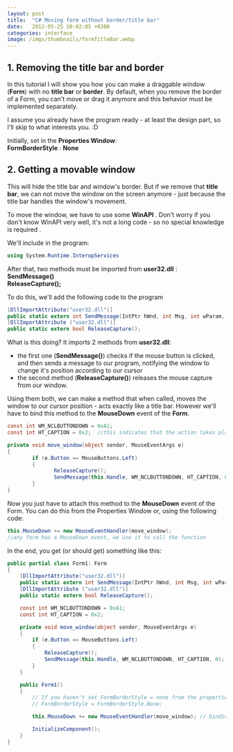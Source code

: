 ```yaml
---
layout: post
title:  "C# Moving form without border/title bar"
date:   2012-05-25 20:02:05 +0300
categories: interface
image: /imgs/thumbnails/formTitleBar.webp
---
```


## 1\. Removing the title bar and border

In this tutorial I will show you how you can make a draggable window (**Form**) with no **title bar** or **border**. By default, when you remove the border of a Form, you can't move or drag it anymore and this behavior must be implemented separately.

I assume you already have the program ready - at least the design part, so I'll skip to what interests you. :D

Initially, set in the **Properties Window**:  
**FormBorderStyle** : **None**

## 2\. Getting a movable window

This will hide the title bar and window's border. But if we remove that **title bar**, we can not move the window on the screen anymore - just because the title bar handles the window's movement.

To move the window, we have to use some **WinAPI** . Don't worry if you don't know WinAPI very well, it's not a long code - so no special knowledge is required .

We'll include in the program:

```csharp
using System.Runtime.InteropServices
```

After that, two methods must be imported from **user32.dll** :  
**SendMessage()**  
**ReleaseCapture();**

To do this, we'll add the following code to the program

```csharp
[DllImportAttribute("user32.dll")]
public static extern int SendMessage(IntPtr hWnd, int Msg, int wParam, int LPAR);
[DllImportAttribute ("user32.dll")]
public static extern bool ReleaseCapture();
```

What is this doing? It imports 2 methods from **user32.dll**:  
- the first one (**SendMessage()**) checks if the mouse button is clicked, and then sends a message to our program, notifying the window to change it's position according to our cursor  
- the second method (**ReleaseCapture()**) releases the mouse capture from our window.

Using them both, we can make a method that when called, moves the window to our cursor position - acts exactly like a title bar. However we'll have to bind this method to the **MouseDown** event of the **Form**.

```csharp
const int WM_NCLBUTTONDOWN = 0xA1; 
const int HT_CAPTION = 0x2;  //this indicates that the action takes place on the title bar

private void move_window(object sender, MouseEventArgs e)
{
        if (e.Button == MouseButtons.Left)
        {
               ReleaseCapture();
               SendMessage(this.Handle, WM_NCLBUTTONDOWN, HT_CAPTION, 0);
        }
}
```

Now you just have to attach this method to the **MouseDown** event of the Form. You can do this from the Properties Window or, using the following code:

```csharp
this.MouseDown += new MouseEventHandler(move_window);
//any form has a MouseDown event, we use it to call the function
```

In the end, you get (or should get) something like this:

```csharp
public partial class Form1: Form
{
    [DllImportAttribute("user32.dll")]
    public static extern int SendMessage(IntPtr hWnd, int Msg, int wParam, int LPAR);
    [DllImportAttribute ("user32.dll")]
    public static extern bool ReleaseCapture();

    const int WM_NCLBUTTONDOWN = 0xA1;
    const int HT_CAPTION = 0x2;

    private void move_window(object sender, MouseEventArgs e)
    {
        if (e.Button == MouseButtons.Left)
        {
            ReleaseCapture();
            SendMessage(this.Handle, WM_NCLBUTTONDOWN, HT_CAPTION, 0);
        }
    }

    public Form1()
    {
        // If you haven't set FormBorderStyle = none from the properties window, just uncomment the line below           
        // FormBorderStyle = FormBorderStyle.None;

        this.MouseDown += new MouseEventHandler(move_window); // binding the method to the event

        InitializeComponent();
    }
}
```